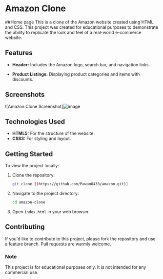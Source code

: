 # Amazon Clone
##Home page
This is a clone of the Amazon website created using HTML and CSS. This project was created for educational purposes to demonstrate the ability to replicate the look and feel of a real-world e-commerce website.

## Features

- **Header:** Includes the Amazon logo, search bar, and navigation links.
 
- **Product Listings:** Displaying product categories and items with discounts.
 

## Screenshots

![Amazon Clone Screenshot]![image](https://github.com/Pawan8433/amazon/assets/106168429/e9a2f8eb-2512-4560-939b-bfc0992ed854)



## Technologies Used

- **HTML5:** For the structure of the website.
- **CSS3:** For styling and layout.

## Getting Started

To view the project locally:

1. Clone the repository:
    ```sh
    git clone [(https://github.com/Pawan8433/amazon.git)]
    ```

2. Navigate to the project directory:
    ```sh
    cd amazon-clone
    ```

3. Open `index.html` in your web browser.

## Contributing

If you'd like to contribute to this project, please fork the repository and use a feature branch. Pull requests are warmly welcome.

 
 
### Note

This project is for educational purposes only. It is not intended for any commercial use.

